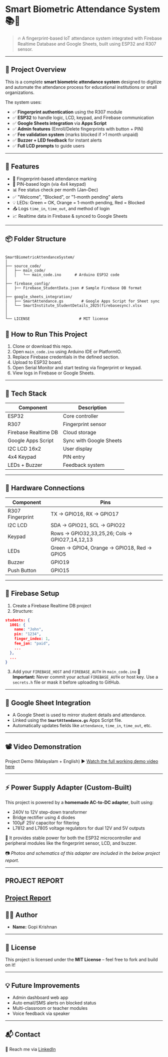 # Smart Biometric Attendance System 📚🔐

> 🔥 A fingerprint-based IoT attendance system integrated with Firebase Realtime Database and Google Sheets, built using ESP32 and R307 sensor.

---

## 📌 Project Overview

This is a complete **smart biometric attendance system** designed to digitize and automate the attendance process for educational institutions or small organizations.

The system uses:
- ✅ **Fingerprint authentication** using the R307 module
- ✅ **ESP32** to handle logic, LCD, keypad, and Firebase communication
- ✅ **Google Sheets integration** via **Apps Script**
- ✅ **Admin features** (Enroll/Delete fingerprints with button + PIN)
- ✅ **Fee validation system** (marks blocked if >1 month unpaid)
- ✅ **Buzzer + LED feedback** for instant alerts
- ✅ **Full LCD prompts** to guide users

---

## 🧠 Features

- 🔐 Fingerprint-based attendance marking
- 🧾 PIN-based login (via 4x4 keypad)
- 📊 Fee status check per month (Jan–Dec)
- ✅ "Welcome", "Blocked", or "1-month pending" alerts
- 💡 LEDs: Green = OK, Orange = 1-month pending, Red = Blocked
- 📤 Logs `time_in`, `time_out`, and method of login
- 📈 Realtime data in Firebase & synced to Google Sheets

---

## 📦 Folder Structure

```

SmartBiometricAttendanceSystem/
│
├── source_code/
│   ├── main_code/
│   │   └── main_code.ino      # Arduino ESP32 code
│
├── firebase_config/
│   ├── Firebase_StudentData.json # Sample Firebase DB format
│
├── google_sheets_integration/
|   ├── SmartAttendance.gs        # Google Apps Script for Sheet sync
│   └── SmartInstitute_StudentDetails_2025(firebasesync).xlsx
│
│
└── LICENSE                      # MIT license

````
## 🚀 How to Run This Project

1. Clone or download this repo.
2. Open `main_code.ino` using Arduino IDE or PlatformIO.
3. Replace Firebase credentials in the defined section.
4. Upload to ESP32 board.
5. Open Serial Monitor and start testing via fingerprint or keypad.
6. View logs in Firebase or Google Sheets.

---

## 🔧 Tech Stack

| Component | Description |
|----------|-------------|
| ESP32 | Core controller |
| R307 | Fingerprint sensor |
| Firebase Realtime DB | Cloud storage |
| Google Apps Script | Sync with Google Sheets |
| I2C LCD 16x2 | User display |
| 4x4 Keypad | PIN entry |
| LEDs + Buzzer | Feedback system |

---

## 🔌 Hardware Connections

| Component | Pins |
|----------|------|
| R307 Fingerprint | TX → GPIO16, RX → GPIO17 |
| I2C LCD | SDA → GPIO21, SCL → GPIO22 |
| Keypad | Rows → GPIO32,33,25,26; Cols → GPIO27,14,12,13 |
| LEDs | Green → GPIO4, Orange → GPIO18, Red → GPIO5 |
| Buzzer | GPIO19 |
| Push Button | GPIO15 |

---

## 🔗 Firebase Setup

1. Create a Firebase Realtime DB project
2. Structure:

```json
students: {
  1001: {
    name: "John",
    pin: "1234",
    finger_index: 1,
    fee_jan: "paid",
    ...
  },
  ...
}
````

3. Add your `FIREBASE_HOST` and `FIREBASE_AUTH` in `main_code.ino`
   🚨 **Important:** Never commit your actual `FIREBASE_AUTH` or host key. Use a `secrets.h` file or mask it before uploading to GitHub.

---

## 📑 Google Sheet Integration

* A Google Sheet is used to mirror student details and attendance.
* Linked using the **`SmartAttendance.gs`** Apps Script file.
* Automatically updates fields like `attendance`, `time_in`, `time_out`, etc.

---

## 📽️ Video Demonstration

Project Demo (Malayalam + English)
▶️ [Watch the full working demo video here](https://drive.google.com/file/d/1Kgz6PvbE_KsSLGANPw2xYd847PbvhhtR/view?usp=drive_link)




---


## ⚡ Power Supply Adapter (Custom-Built)

This project is powered by a **homemade AC-to-DC adapter**, built using:
- 240V to 12V step-down transformer
- Bridge rectifier using 4 diodes
- 100µF 25V capacitor for filtering
- L7812 and L7805 voltage regulators for dual 12V and 5V outputs

🔌 It provides stable power for both the ESP32 microcontroller and peripheral modules like the fingerprint sensor, LCD, and buzzer.

📷 *Photos and schematics of this adapter are included in the below project report.*


---
## PROJECT REPORT 
[Project Report](https://docs.google.com/document/d/1lXyd9Lvq4J9Tj9mOCwu4tCE9tRsfdpbz/edit?usp=drive_link&ouid=101172936098116183343&rtpof=true&sd=true)
---

## 👨‍💻 Author

* **Name:** Gopi Krishnan

---

## 📝 License

This project is licensed under the **MIT License** – feel free to fork and build on it!

---

## 💡 Future Improvements

* Admin dashboard web app
* Auto email/SMS alerts on blocked status
* Multi-classroom or teacher modules
* Voice feedback via speaker

---

## 📬 Contact

📧 Reach me via  [LinkedIn](https://www.linkedin.com/in/gop-i-krishnan)



